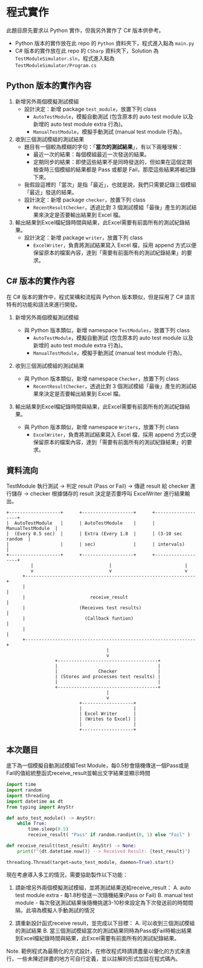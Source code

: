 # 程式實作

此題目原先要求以 Python 實作，但我另外實作了 C# 版本供參考。
- Python 版本的實作放在此 repo 的 `Python` 資料夾下，程式進入點為 `main.py`
- C# 版本的實作放在此 repo 的 `CSharp` 資料夾下，Solution 為 `TestModuleSimulator.sln`，程式進入點為 `TestModuleSimulator/Program.cs`


## Python 版本的實作內容

1. 新增另外兩個模擬測試模組
	* 設計決定：新增 package `test_module`，放置下列 class
		* `AutoTestModule`，模擬自動測試 (包含原本的 auto test module 以及新增的 auto test module extra 行為)。
		* `ManualTestModule`，模擬手動測試 (manual test module 行為)。
2. 收到三個測試模組的測試結果
	* 題目有一個較為模糊的字句：「**當次的測試結果**」，有以下兩種理解：
		* 最近一次的結果：每個模組最近一次發送的結果。
		* 定期同步的結果：即使這些結果不是同時發送的，但如果在這個定期檢查時三個模組的結果都是 Pass 或都是 Fail，那麼這些結果將被記錄下來。
	* 我假設這裡的「當次」是指「最近」，也就是說，我們只需要記錄三個模組「最近」發送的結果。
	* 設計決定：新增 package `checker`，放置下列 class
		* `RecentResultChecker`，透過比對 3 個測試模組「最後」產生的測試結果來決定是否要輸出結果到 Excel 檔。
3. 輸出結果到Excel檔紀錄時間與結果，此Excel需要有前面所有的測試紀錄結果。
	* 設計決定：新增 package `writer`，放置下列 class
		* `ExcelWriter`，負責將測試結果寫入 Excel 檔，採用 append 方式以便保留原本的檔案內容，達到「需要有前面所有的測試紀錄結果」的要求。

## C# 版本的實作內容
在 C# 版本的實作中，程式架構和流程與 Python 版本類似，但是採用了 C# 語言特有的功能和語法來進行開發。

1. 新增另外兩個模擬測試模組
	* 與 Python 版本類似，新增 namespace `TestModules`，放置下列 class
		* `AutoTestModule`，模擬自動測試 (包含原本的 auto test module 以及新增的 auto test module extra 行為)。
		* `ManualTestModule`，模擬手動測試 (manual test module 行為)。

2. 收到三個測試模組的測試結果
	* 與 Python 版本類似，新增 namespace `Checker`，放置下列 class
		* `RecentResultChecker`，透過比對 3 個測試模組「最後」產生的測試結果來決定是否要輸出結果到 Excel 檔。

3. 輸出結果到Excel檔紀錄時間與結果，此Excel需要有前面所有的測試紀錄結果。
	* 與 Python 版本類似，新增 namespace `Writers`，放置下列 class
		* `ExcelWriter`，負責將測試結果寫入 Excel 檔，採用 append 方式以便保留原本的檔案內容，達到「需要有前面所有的測試紀錄結果」的要求。

## 資料流向

TestModule 執行測試 -> 判定 result (Pass or Fail) -> 傳遞 result 給 checker 進行儲存 -> checker 根據儲存的 result 決定是否要呼叫 ExcelWriter 進行結果輸出。

```
+-------------------+      +-------------------+      +-------------------+
|  AutoTestModule   |      | AutoTestModule    |      | ManualTestModule  |
|  (Every 0.5 sec)  |      | Extra (Every 1.8  |      | (3-10 sec random  |
|                   |      | sec)              |      | intervals)        |
+-------------------+      +-------------------+      +-------------------+
         |                            |                           |
         v                            v                           v
      +---------------------------------------------------------------+
      |                                                               |
      |                        receive_result                         |
      |                    (Receives test results)                    |
      |                      (Callback funtion)                       |
	  |                                                               |
      +---------------------------------------------------------------+
                                     |
                                     v
                  +-------------------------------------+
                  |                                     |
                  |               Checker               |
                  | (Stores and processes test results) |
                  |                                     |
                  +-------------------------------------+
                                     |
                                     v
                           +-------------------+
                           |                   |
                           | Excel Writer      |
                           | (Writes to Excel) |
                           |                   |
                           +-------------------+
```


## 本次題目

底下為一個模擬自動測試模組Test Module，每0.5秒會隨機傳送一個Pass或是Fail的值給統整函式receive_result並輸出文字結果並顯示時間

```python
import time
import random
import threading
import datetime as dt
from typing import AnyStr

def auto_test_module() -> AnyStr:
	while True:
		time.sleep(0.5)
		receive_result( "Pass" if random.randint(0, 1) else "Fail" )

def receive_result(test_result: AnyStr) -> None:
	print(f"{dt.datetime.now()} --> Received Result: {test_result}")

threading.Thread(target=auto_test_module, daemon=True).start()
```

現在考慮導入多工的情況，需要協助製作以下功能：

1. 請新增另外兩個模擬測試模組，並將測試結果送給receive_result：
	A. auto test module extra - 每1.8秒發送一次隨機結果(Pass or Fail)
	B. manual test module - 每次發送測試結果後隨機挑選3-10秒來設定為下次發送前的時間間隔，此項為模擬人手動測試的情況

2. 請重新設計函式receive result，並完成以下目標：
	A. 可以收到三個測試模組的測試結果
	B. 當三個測試模組當次的測試結果同時為Pass或Fail時輸出結果到Excel檔紀錄時間與結果，此Excel需要有前面所有的測試紀錄結果。

Note. 範例程式為最簡化的方式設計，在修改程式時請請盡量以優化的方式來進行，一些未陳述詳盡的地方可自行定義，並以註解的形式加註在程式碼內。